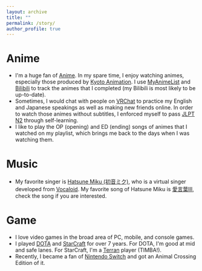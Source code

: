 ```yaml
---
layout: archive
title: ""
permalink: /story/
author_profile: true
---
```


# Anime

* I'm a huge fan of [Anime](https://en.wikipedia.org/wiki/Anime). In my spare time, I enjoy watching animes, especially those produced by [Kyoto Animation](https://www.kyotoanimation.co.jp/en/). I use [MyAnimeList](https://myanimelist.net/animelist/ChiChiChitanda) and [Bilibili](https://space.bilibili.com/11039384/bangumi) to track the animes that I completed (my Bilibili is most likely to be up-to-date).
* Sometimes, I would chat with people on [VRChat](https://hello.vrchat.com/) to practice my English and Japanese speakings as well as making new friends online. In order to watch those animes without subtitles, I enforced myself to pass [JLPT N2](https://www.jlpt.jp/e/about/levelsummary.html) through self-learning.
* I like to play the OP (opening) and ED (ending) songs of animes that I watched on my playlist, which brings me back to the days when I was watching them.

# Music

* My favorite singer is [Hatsune Miku (初音ミク)](https://en.wikipedia.org/wiki/Hatsune_Miku), who is a virtual singer developed from [Vocaloid](https://en.wikipedia.org/wiki/Vocaloid). My favorite song of Hatsune Miku is [愛言葉III](files/aikotoba3.mp4), check the song if you are interested.

# Game

* I love video games in the broad area of PC, mobile, and console games.
* I played [DOTA](https://www.dota2.com/home) and [StarCraft](https://starcraft2.com/en-us/) for over 7 years. For DOTA, I'm good at mid and safe lanes. For StarCraft, I'm a [Terran](https://starcraft.fandom.com/wiki/Terran) player (TIMBA!).
* Recently, I became a fan of [Nintendo Switch](https://en.wikipedia.org/wiki/Nintendo_Switch) and got an Animal Crossing Edition of it.
